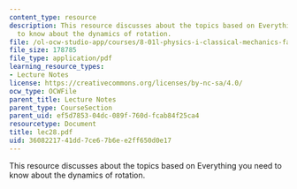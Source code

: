 ```yaml
---
content_type: resource
description: This resource discusses about the topics based on Everything you need
  to know about the dynamics of rotation.
file: /ol-ocw-studio-app/courses/8-01l-physics-i-classical-mechanics-fall-2005/3608221741dd7ce67b6ee2ff650d0e17_lec28.pdf
file_size: 178785
file_type: application/pdf
learning_resource_types:
- Lecture Notes
license: https://creativecommons.org/licenses/by-nc-sa/4.0/
ocw_type: OCWFile
parent_title: Lecture Notes
parent_type: CourseSection
parent_uid: ef5d7853-04dc-089f-760d-fcab84f25ca4
resourcetype: Document
title: lec28.pdf
uid: 36082217-41dd-7ce6-7b6e-e2ff650d0e17
---
```

This resource discusses about the topics based on Everything you need to know about the dynamics of rotation.